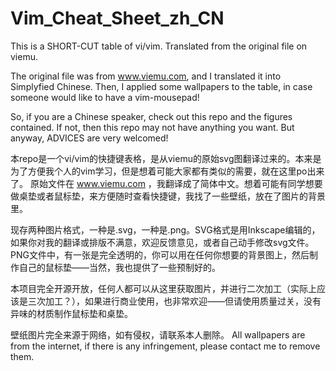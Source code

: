 # Vim_Cheat_Sheet_zh_CN
This is a SHORT-CUT table of vi/vim. Translated from the original file on viemu. 

The original file was from www.viemu.com, and I translated it into Simplyfied Chinese. Then, I applied some wallpapers to the table, in case someone would like to have a vim-mousepad!

So, if you are a Chinese speaker, check out this repo and the figures contained. If not, then this repo may not have anything you want. But anyway, ADVICES are very welcomed!

本repo是一个vi/vim的快捷键表格，是从viemu的原始svg图翻译过来的。本来是为了方便我个人的vim学习，但是想着可能大家都有类似的需要，就在这里po出来了。
原始文件在 www.viemu.com ，我翻译成了简体中文。想着可能有同学想要做桌垫或者鼠标垫，来方便随时查看快捷键，我找了一些壁纸，放在了图片的背景里。

现存两种图片格式，一种是.svg，一种是.png。SVG格式是用Inkscape编辑的，如果你对我的翻译或排版不满意，欢迎反馈意见，或者自己动手修改svg文件。PNG文件中，有一张是完全透明的，你可以用在任何你想要的背景图上，然后制作自己的鼠标垫——当然，我也提供了一些预制好的。

本项目完全开源开放，任何人都可以从这里获取图片，并进行二次加工（实际上应该是三次加工？），如果进行商业使用，也非常欢迎——但请使用质量过关，没有异味的材质制作鼠标垫和桌垫。

壁纸图片完全来源于网络，如有侵权，请联系本人删除。
All wallpapers are from the internet, if there is any infringement, please contact me to remove them.
